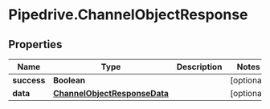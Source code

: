 # Pipedrive.ChannelObjectResponse

## Properties

Name | Type | Description | Notes
------------ | ------------- | ------------- | -------------
**success** | **Boolean** |  | [optional] 
**data** | [**ChannelObjectResponseData**](ChannelObjectResponseData.md) |  | [optional] 


